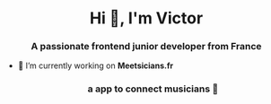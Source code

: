 <h1 align="center">Hi 👋, I'm Victor</h1>
<h3 align="center">A passionate frontend junior developer from France</h3>

- 🎸 I’m currently working on **Meetsicians.fr**
  <h3 align="center">a app to connect musicians 🎤 </h3>


